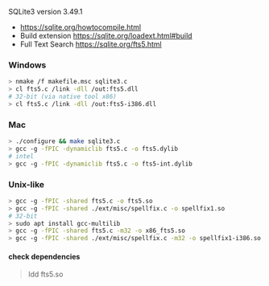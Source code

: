 
SQLite3 version 3.49.1

* https://sqlite.org/howtocompile.html
* Build extension https://sqlite.org/loadext.html#build
* Full Text Search https://sqlite.org/fts5.html

### Windows

```bash
> nmake /f makefile.msc sqlite3.c
> cl fts5.c /link -dll /out:fts5.dll
# 32-bit (via native tool x86)
> cl fts5.c /link -dll /out:fts5-i386.dll
```


### Mac

```bash
> ./configure && make sqlite3.c
> gcc -g -fPIC -dynamiclib fts5.c -o fts5.dylib
# intel
> gcc -g -fPIC -dynamiclib fts5.c -o fts5-int.dylib
```


### Unix-like

```bash
> gcc -g -fPIC -shared fts5.c -o fts5.so
> gcc -g -fPIC -shared ./ext/misc/spellfix.c -o spellfix1.so
# 32-bit
> sudo apt install gcc-multilib
> gcc -g -fPIC -shared fts5.c -m32 -o x86_fts5.so
> gcc -g -fPIC -shared ./ext/misc/spellfix.c -m32 -o spellfix1-i386.so
```

#### check dependencies
> ldd fts5.so
